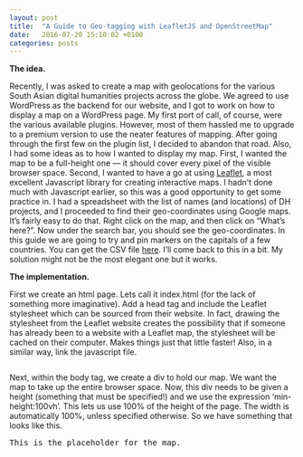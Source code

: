 ```yaml
---
layout: post
title:  "A Guide to Geo-tagging with LeafletJS and OpenStreetMap"
date:   2016-07-20 15:10:02 +0100
categories: posts
---
```


<strong>The idea.</strong>

Recently, I was asked to create a map with geolocations for the various South Asian digital humanities projects across the globe. We agreed to use WordPress as the backend for our website, and I got to work on how to display a map on a WordPress page. My first port of call, of course, were the various available plugins. However, most of them hassled me to upgrade to a premium version to use the neater features of mapping. After going through the first few on the plugin list, I decided to abandon that road. Also, I had some ideas as to how I wanted to display my map. First, I wanted the map to be a full-height one — it should cover every pixel of the visible browser space. Second, I wanted to have a go at using <a href="http://leafletjs.com/">Leaflet</a>, a most excellent Javascript library for creating interactive maps. I hadn’t done much with Javascript earlier, so this was a good opportunity to get some practice in. I had a spreadsheet with the list of names (and locations) of DH projects, and I proceeded to find their geo-coordinates using Google maps. It’s fairly easy to do that. Right click on the map, and then click on “What’s here?”. Now under the search bar, you should see the geo-coordinates. In this guide we are going to try and pin markers on the capitals of a few countries. You can get the CSV file <a href="https://github.com/vinayakdasgupta/dawdle-doodle-do/blob/master/country-capitals-list.csv">here</a>. I’ll come back to this in a bit. My solution might not be the most elegant one but it works.

<strong>The implementation.</strong>

First we create an html page. Lets call it index.html (for the lack of something more imaginative). Add a head tag and include the Leaflet stylesheet which can be sourced from their website. In fact, drawing the stylesheet from the Leaflet website creates the possibility that if someone has already been to a website with a Leaflet map, the stylesheet will be cached on their computer. Makes things just that little faster! Also, in a similar way, link the javascript file.

<pre><script src="http://cdn.leafletjs.com/leaflet-0.7.3/leaflet.js"></script></pre>

Next, within the body tag, we create a div to hold our map. We want the map to take up the entire browser space. Now, this div needs to be given a height (something that must be specified!) and we use the expression ‘min-height:100vh’. This lets us use 100% of the height of the page. The width is automatically 100%, unless specified otherwise. So we have something that looks like this.

<pre>
<div id="mapdiv" style="min-height: 100vh;">This is the placeholder for the map.</div>
</pre>

Next, create a folder called ‘js’ and create a file within it called map.js. Include the link to this file in index.html before the closing body tag. Like this:

<pre><script src="js/map.js"></script></pre>

Right, now to our javascript file. Enter the following code in your javascript file. This basically sets the zoom level for our map. I also dislike how maps zoom with the mouse-wheel. So we are going to turn that off. Zoom levels are usually between (roughly) 1 and 20, 1 being the furthest and 20 being the most zoomed in. Zoom level 3 refers to a fairly zoomed out view of the world and center [31.505, -13] refers to the central point of the map. Feel free to change these as you wish.

<pre>var map = L.map('mapdiv', {
center: [31.505, -13],
zoom: 3,
scrollWheelZoom: false
});
</pre>

Tiles or map tiles are pre-rendered map images that support quick visualization of large datasets in a map. Think of them as squares that fit together and build the map. We are going to get our tiles from <a href="https://www.openstreetmap.org/">OpenStreetMap</a>! You can, however get them from other map tile providers such as <a href="https://www.mapquest.com/">Mapquest</a>. You can even make your own map tiles with <a href="https://www.arcgis.com/features/index.html">ArcGIS</a>.

Here’s the code.

<pre>var basemap =  L.tileLayer('http://c.tile.openstreetmap.org/{z}/{x}/{y}.png');
basemap.addTo(map);
</pre>

Check your browser. You should be seeing your map!

But this map has no markers, no data. So lets get to it. Open the CSV file, containing Geo-locations of capital cities. You should now see rows of data. Each line has 3 parts: (1) longitude (2) latitude (3) capital city. Usually we could read the CSV file directly into your code. But, that requires a server request. In case you don’t have a server handy, this guide will demonstrate how we can get around that little problem. First, we need a way to get leaflet to read a comma-separated-value structure. For that we have a neat plugin called <a href="https://github.com/joker-x/Leaflet.geoCSV">GeoCSV</a>. Download the leaflet.geocsv.js file. Put it in your js folder. Include this file to your html page within the head tag.

<pre><script src="leaflet.geocsv.js"></script></pre>

Next, in the html file, after the mapdiv placeholder, write:

<pre><div id="locations" style="display: none;"></div></pre>

Following this, open CSV file in a code editor and copy the contents. Paste the contents under the line that you just wrote. Close the div.

<pre>44.05,9.55,Hargeisa
-36.5,-54.283333,King Edward Point
70.216667,-49.35,Port-aux-Français
35.233333,31.766666666666666,Jerusalem
19.9,60.116667,Mariehamn
166.920867,-0.5477,Yaren
-63.0822,18.0731,Marigot
.
.
.</pre>

Now, go back to your map.js file. We need to get leaflet to read these geolocations into the map we have created. We now create a variable called csv_options which teaches how to read the data we have pasted: “,” is the separator, the three columns contain longitude, latitude and capital city respectively. Next we call the popup.

<pre>var csv_options = {
fieldSeparator: ',',
titles: ['lng', 'lat', 'popup'],
onEachFeature: function(feature, layer){
layer.bindPopup(feature.properties.popup);
}
};
</pre>

Next, we get each element in the the ‘locations’ div we created to be read in. Then, we add this layer of markers to our map.

<pre>var csvContents = document.getElementById('locations').innerHTML;
var geoLayer = L.geoCsv(csvContents, csv_options);
map.addLayer(geoLayer);
</pre>

Check the map. We should have our markers now.

[caption id="attachment_11" align="alignnone" width="620"]<a href="http://vinayakdasgupta.com/wp-content/uploads/2016/07/leaflet.png"><img class="size-medium wp-image-11" src="http://vinayakdasgupta.com/wp-content/uploads/2016/07/leaflet-620x305.png" alt="geo-tagging with Leafletjs" width="620" height="305" /></a> Geo-tagging with Leaflet and OpenStreetMaps[/caption]

The last part of this guide is about incorporating this map into a WordPress theme. The first thing I look for is a full width theme that can display my entire map. I also want to get this done with the least amount of hassle, and with as little code as possible. So, I download one of the many shortcode generators. I upload my javascript files to the local server within the theme. I change the links in my index.html to work with the new paths created for moving the javascript files. Finally I paste the html into the shortcode generator and paste the shortcode into a page. And there you have it — a WordPress theme with your own map.
The files are available, here, at my <a href="https://github.com/vinayakdasgupta/dawdle-doodle-do/tree/geo-tagging">GitHub repository</a> for download.